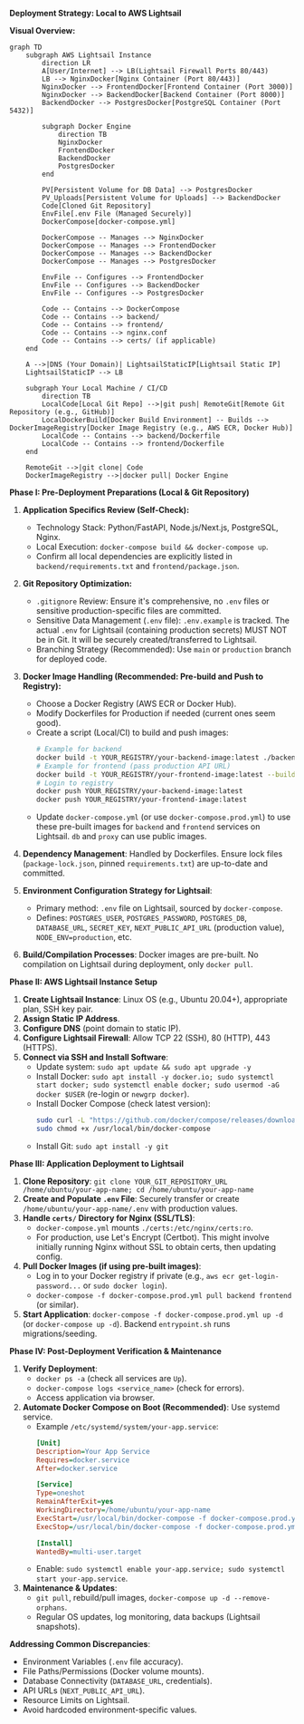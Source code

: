 **Deployment Strategy: Local to AWS Lightsail**

**Visual Overview:**
```mermaid
graph TD
    subgraph AWS Lightsail Instance
        direction LR
        A[User/Internet] --> LB(Lightsail Firewall Ports 80/443)
        LB --> NginxDocker[Nginx Container (Port 80/443)]
        NginxDocker --> FrontendDocker[Frontend Container (Port 3000)]
        NginxDocker --> BackendDocker[Backend Container (Port 8000)]
        BackendDocker --> PostgresDocker[PostgreSQL Container (Port 5432)]
        
        subgraph Docker Engine
            direction TB
            NginxDocker
            FrontendDocker
            BackendDocker
            PostgresDocker
        end

        PV[Persistent Volume for DB Data] --> PostgresDocker
        PV_Uploads[Persistent Volume for Uploads] --> BackendDocker
        Code[Cloned Git Repository]
        EnvFile[.env File (Managed Securely)]
        DockerCompose[docker-compose.yml]

        DockerCompose -- Manages --> NginxDocker
        DockerCompose -- Manages --> FrontendDocker
        DockerCompose -- Manages --> BackendDocker
        DockerCompose -- Manages --> PostgresDocker
        
        EnvFile -- Configures --> FrontendDocker
        EnvFile -- Configures --> BackendDocker
        EnvFile -- Configures --> PostgresDocker

        Code -- Contains --> DockerCompose
        Code -- Contains --> backend/
        Code -- Contains --> frontend/
        Code -- Contains --> nginx.conf
        Code -- Contains --> certs/ (if applicable)
    end

    A -->|DNS (Your Domain)| LightsailStaticIP[Lightsail Static IP]
    LightsailStaticIP --> LB

    subgraph Your Local Machine / CI/CD
        direction TB
        LocalCode[Local Git Repo] -->|git push| RemoteGit[Remote Git Repository (e.g., GitHub)]
        LocalDockerBuild[Docker Build Environment] -- Builds --> DockerImageRegistry[Docker Image Registry (e.g., AWS ECR, Docker Hub)]
        LocalCode -- Contains --> backend/Dockerfile
        LocalCode -- Contains --> frontend/Dockerfile
    end
    
    RemoteGit -->|git clone| Code
    DockerImageRegistry -->|docker pull| Docker Engine
```

**Phase I: Pre-Deployment Preparations (Local & Git Repository)**

1.  **Application Specifics Review (Self-Check):**
    *   Technology Stack: Python/FastAPI, Node.js/Next.js, PostgreSQL, Nginx.
    *   Local Execution: `docker-compose build && docker-compose up`.
    *   Confirm all local dependencies are explicitly listed in `backend/requirements.txt` and `frontend/package.json`.

2.  **Git Repository Optimization:**
    *   `.gitignore` Review: Ensure it's comprehensive, no `.env` files or sensitive production-specific files are committed.
    *   Sensitive Data Management (`.env` file): `.env.example` is tracked. The actual `.env` for Lightsail (containing production secrets) MUST NOT be in Git. It will be securely created/transferred to Lightsail.
    *   Branching Strategy (Recommended): Use `main` or `production` branch for deployed code.

3.  **Docker Image Handling (Recommended: Pre-build and Push to Registry):**
    *   Choose a Docker Registry (AWS ECR or Docker Hub).
    *   Modify Dockerfiles for Production if needed (current ones seem good).
    *   Create a script (Local/CI) to build and push images:
        ```bash
        # Example for backend
        docker build -t YOUR_REGISTRY/your-backend-image:latest ./backend
        # Example for frontend (pass production API URL)
        docker build -t YOUR_REGISTRY/your-frontend-image:latest --build-arg NEXT_PUBLIC_API_URL=\${PRODUCTION_NEXT_PUBLIC_API_URL} ./frontend
        # Login to registry
        docker push YOUR_REGISTRY/your-backend-image:latest
        docker push YOUR_REGISTRY/your-frontend-image:latest
        ```
    *   Update `docker-compose.yml` (or use `docker-compose.prod.yml`) to use these pre-built images for `backend` and `frontend` services on Lightsail. `db` and `proxy` can use public images.

4.  **Dependency Management**: Handled by Dockerfiles. Ensure lock files (`package-lock.json`, pinned `requirements.txt`) are up-to-date and committed.

5.  **Environment Configuration Strategy for Lightsail**:
    *   Primary method: `.env` file on Lightsail, sourced by `docker-compose`.
    *   Defines: `POSTGRES_USER`, `POSTGRES_PASSWORD`, `POSTGRES_DB`, `DATABASE_URL`, `SECRET_KEY`, `NEXT_PUBLIC_API_URL` (production value), `NODE_ENV=production`, etc.

6.  **Build/Compilation Processes**: Docker images are pre-built. No compilation on Lightsail during deployment, only `docker pull`.

**Phase II: AWS Lightsail Instance Setup**

1.  **Create Lightsail Instance**: Linux OS (e.g., Ubuntu 20.04+), appropriate plan, SSH key pair.
2.  **Assign Static IP Address**.
3.  **Configure DNS** (point domain to static IP).
4.  **Configure Lightsail Firewall**: Allow TCP 22 (SSH), 80 (HTTP), 443 (HTTPS).
5.  **Connect via SSH and Install Software**:
    *   Update system: `sudo apt update && sudo apt upgrade -y`
    *   Install Docker: `sudo apt install -y docker.io; sudo systemctl start docker; sudo systemctl enable docker; sudo usermod -aG docker $USER` (re-login or `newgrp docker`).
    *   Install Docker Compose (check latest version):
        ```bash
        sudo curl -L "https://github.com/docker/compose/releases/download/1.29.2/docker-compose-$(uname -s)-$(uname -m)" -o /usr/local/bin/docker-compose
        sudo chmod +x /usr/local/bin/docker-compose
        ```
    *   Install Git: `sudo apt install -y git`

**Phase III: Application Deployment to Lightsail**

1.  **Clone Repository**: `git clone YOUR_GIT_REPOSITORY_URL /home/ubuntu/your-app-name; cd /home/ubuntu/your-app-name`
2.  **Create and Populate `.env` File**: Securely transfer or create `/home/ubuntu/your-app-name/.env` with production values.
3.  **Handle `certs/` Directory for Nginx (SSL/TLS)**:
    *   `docker-compose.yml` mounts `./certs:/etc/nginx/certs:ro`.
    *   For production, use Let's Encrypt (Certbot). This might involve initially running Nginx without SSL to obtain certs, then updating config.
4.  **Pull Docker Images (if using pre-built images)**:
    *   Log in to your Docker registry if private (e.g., `aws ecr get-login-password...` or `sudo docker login`).
    *   `docker-compose -f docker-compose.prod.yml pull backend frontend` (or similar).
5.  **Start Application**: `docker-compose -f docker-compose.prod.yml up -d` (or `docker-compose up -d`). Backend `entrypoint.sh` runs migrations/seeding.

**Phase IV: Post-Deployment Verification & Maintenance**

1.  **Verify Deployment**:
    *   `docker ps -a` (check all services are `Up`).
    *   `docker-compose logs <service_name>` (check for errors).
    *   Access application via browser.
2.  **Automate Docker Compose on Boot (Recommended)**: Use systemd service.
    *   Example `/etc/systemd/system/your-app.service`:
        ```ini
        [Unit]
        Description=Your App Service
        Requires=docker.service
        After=docker.service

        [Service]
        Type=oneshot
        RemainAfterExit=yes
        WorkingDirectory=/home/ubuntu/your-app-name
        ExecStart=/usr/local/bin/docker-compose -f docker-compose.prod.yml up -d
        ExecStop=/usr/local/bin/docker-compose -f docker-compose.prod.yml down

        [Install]
        WantedBy=multi-user.target
        ```
    *   Enable: `sudo systemctl enable your-app.service; sudo systemctl start your-app.service`.
3.  **Maintenance & Updates**:
    *   `git pull`, rebuild/pull images, `docker-compose up -d --remove-orphans`.
    *   Regular OS updates, log monitoring, data backups (Lightsail snapshots).

**Addressing Common Discrepancies**:
*   Environment Variables (`.env` file accuracy).
*   File Paths/Permissions (Docker volume mounts).
*   Database Connectivity (`DATABASE_URL`, credentials).
*   API URLs (`NEXT_PUBLIC_API_URL`).
*   Resource Limits on Lightsail.
*   Avoid hardcoded environment-specific values.